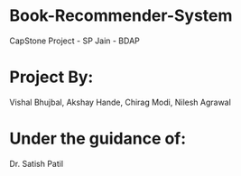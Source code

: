 # Book-Recommender-System
CapStone Project - SP Jain - BDAP

# Project By:
Vishal Bhujbal,
Akshay Hande,
Chirag Modi,
Nilesh Agrawal

# Under the guidance of:
Dr. Satish Patil
